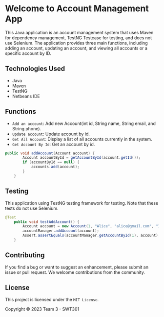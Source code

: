 # Welcome to Account Management App

This Java application is an account management system that uses Maven for dependency management, TestNG Testcase for testing, and does not use Selenium. The application provides three main functions, including adding an account, updating an account, and viewing all accounts or a specific account by ID.

## Technologies Used

* Java
* Maven
* TestNG
* Netbeans IDE

## Functions

* `Add an account`: Add new Account(int id, String name, String email, and String phone).
* `Update account`: Update account by id.
* `Get All Account`: Display a list of all accounts currently in the system.
* `Get Account By Id`: Get an account by id.

```java addAccount(Account account)
public void addAccount(Account account) {
        Account accountById = getAccountById(account.getId());
        if (accountById == null) {
            accounts.add(account);
        }
    }
```

## Testing

This application using TestNG testing framework for testing. Note that these tests do not use Selenium.

```java testAddAccount()
@Test
    public void testAddAccount() {
        Account account = new Account(1, "Alice", "alice@gmail.com", "123456789");
        accountManager.addAccount(account);
        Assert.assertEquals(accountManager.getAccountById(1), account);
    }
```

## Contributing

If you find a bug or want to suggest an enhancement, please submit an issue or pull request. We welcome contributions from the community.

## License

This project is licensed under the ``MIT License``.

Copyright © 2023 Team 3 - SWT301
